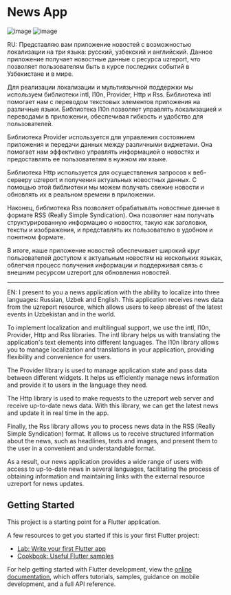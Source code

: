 # News App

![image](https://github.com/TashM26/News-App/assets/137183001/5ab46096-f797-42c1-b8d3-be8b51ecab3c)
![image](https://github.com/TashM26/News-App/assets/137183001/fc77457f-2af9-452e-8d1f-2ba7b073e399)

RU: Представляю вам приложение новостей с возможностью локализации на три языка: русский, узбекский и английский. Данное приложение получает новостные данные с ресурса uzreport, что позволяет пользователям быть в курсе последних событий в Узбекистане и в мире.

Для реализации локализации и мультиязычной поддержки мы используем библиотеки intl, l10n, Provider, Http и Rss. Библиотека intl помогает нам с переводом текстовых элементов приложения на различные языки. Библиотека l10n позволяет управлять локализацией и переводами в приложении, обеспечивая гибкость и удобство для пользователей.

Библиотека Provider используется для управления состоянием приложения и передачи данных между различными виджетами. Она помогает нам эффективно управлять информацией о новостях и предоставлять ее пользователям в нужном им языке.

Библиотека Http используется для осуществления запросов к веб-серверу uzreport и получения актуальных новостных данных. С помощью этой библиотеки мы можем получать свежие новости и обновлять их в реальном времени в приложении.

Наконец, библиотека Rss позволяет обрабатывать новостные данные в формате RSS (Really Simple Syndication). Она позволяет нам получать структурированную информацию о новостях, такую как заголовки, тексты и изображения, и представлять их пользователю в удобном и понятном формате.

В итоге, наше приложение новостей обеспечивает широкий круг пользователей доступом к актуальным новостям на нескольких языках, облегчая процесс получения информации и поддерживая связь с внешним ресурсом uzreport для обновления новостей.

--------------------------------------------------------------------------------------------------------------------------------------------------------------------

EN: I present to you a news application with the ability to localize into three languages: Russian, Uzbek and English. This application receives news data from the uzreport resource, which allows users to keep abreast of the latest events in Uzbekistan and in the world.

To implement localization and multilingual support, we use the intl, l10n, Provider, Http and Rss libraries. The intl library helps us with translating the application's text elements into different languages. The l10n library allows you to manage localization and translations in your application, providing flexibility and convenience for users.

The Provider library is used to manage application state and pass data between different widgets. It helps us efficiently manage news information and provide it to users in the language they need.

The Http library is used to make requests to the uzreport web server and receive up-to-date news data. With this library, we can get the latest news and update it in real time in the app.

Finally, the Rss library allows you to process news data in the RSS (Really Simple Syndication) format. It allows us to receive structured information about the news, such as headlines, texts and images, and present them to the user in a convenient and understandable format.

As a result, our news application provides a wide range of users with access to up-to-date news in several languages, facilitating the process of obtaining information and maintaining links with the external resource uzreport for news updates.


## Getting Started

This project is a starting point for a Flutter application.

A few resources to get you started if this is your first Flutter project:

- [Lab: Write your first Flutter app](https://docs.flutter.dev/get-started/codelab)
- [Cookbook: Useful Flutter samples](https://docs.flutter.dev/cookbook)

For help getting started with Flutter development, view the
[online documentation](https://docs.flutter.dev/), which offers tutorials,
samples, guidance on mobile development, and a full API reference.
